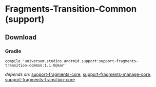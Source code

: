 Fragments-Transition-Common (support)
===============

## Download ##

### Gradle ###

    compile 'universum.studios.android.support:support-fragments-transition-common:1.1.0@aar'

_depends on:_
[support-fragments-core](https://github.com/universum-studios/android_fragments/tree/support-master/library-core),
[support-fragments-manage-core](https://github.com/universum-studios/android_fragments/tree/support-master/library-manage-core),
[support-fragments-transition-core](https://github.com/universum-studios/android_fragments/tree/support-master/library-transition-core)